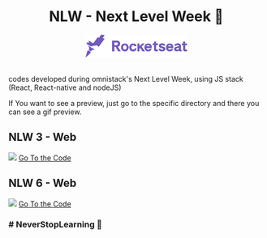 
<h1 align="center"> NLW - Next Level Week 🚀</h1>


<div align="center">
  <img src=".github/rocketseat.svg" alt="Logo Rocketseat" width="200px"/>
</div>

<br />

codes developed during omnistack's Next Level Week, using JS stack (React, React-native and nodeJS)

If You want to see a preview, just go to the specific directory and there you can see a gif preview.

## NLW 3 - Web

<img src="https://github.com/hemerson-git/NLW/raw/master/NLW3/.github/happy_web.gif?raw=true" />

<a href="https://github.com/hemerson-git/NLW/tree/master/NLW3">
  Go To the Code
</a>

## NLW 6 - Web

<img src="https://github.com/hemerson-git/NLW/raw/master/NLW6/React/letmeask/.github/preview-nlw-6-react.gif?raw=true" />

<a href="https://github.com/hemerson-git/NLW/tree/master/NLW6">
  Go To the Code
</a>

### # NeverStopLearning 🚀
